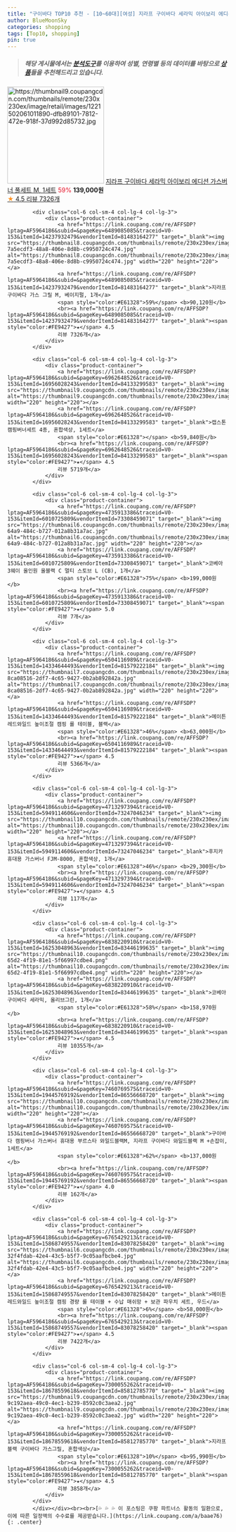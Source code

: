 ```yaml
---
title: "구이바다 TOP10 추천 - [10~60대][여성] 지라프 구이바다 세라믹 아이보리 에디션 가스버너 풀세트 M, 1세트"
author: BlueMoonSky
categories: shopping
tags: [Top10, shopping]
pin: true
---
```


> ##### 해당 게시물에서는 [**분석도구**](https://itemscout.io/)를 이용하여 **성별**, **연령별** 등의 데이터를 바탕으로 [**상품**](https://link.coupang.com/a/baae76)들을 추천해드리고 있습니다.
<div class="container"><div class="row">
            <div class="col-6 col-sm-4 col-lg-4 col-lg-3">
                <div class="product-container">
                    <a href="https://link.coupang.com/re/AFFSDP?lptag=AF5964186&subid=&pageKey=6631907394&traceid=V0-153&itemId=15122536889&vendorItemId=82344261137" target="_blank"><img src="https://thumbnail9.coupangcdn.com/thumbnails/remote/230x230ex/image/retail/images/1221502061011890-dfb89101-7812-472e-918f-37d992d85732.jpg" alt="https://thumbnail9.coupangcdn.com/thumbnails/remote/230x230ex/image/retail/images/1221502061011890-dfb89101-7812-472e-918f-37d992d85732.jpg" width="220" height="220"></a>
                    <a href="https://link.coupang.com/re/AFFSDP?lptag=AF5964186&subid=&pageKey=6631907394&traceid=V0-153&itemId=15122536889&vendorItemId=82344261137" target="_blank">지라프 구이바다 세라믹 아이보리 에디션 가스버너 풀세트 M, 1세트</a>
                    <span style="color:#E61328">59%</span> <b>139,000원</b>
                    <br><a href="https://link.coupang.com/re/AFFSDP?lptag=AF5964186&subid=&pageKey=6631907394&traceid=V0-153&itemId=15122536889&vendorItemId=82344261137" target="_blank"><span style="color:#FE9427">★</span> 4.5
                    리뷰 7326개</a>
                </div>
            </div>
            
            <div class="col-6 col-sm-4 col-lg-4 col-lg-3">
                <div class="product-container">
                    <a href="https://link.coupang.com/re/AFFSDP?lptag=AF5964186&subid=&pageKey=6489085085&traceid=V0-153&itemId=14237932479&vendorItemId=81483164277" target="_blank"><img src="https://thumbnail8.coupangcdn.com/thumbnails/remote/230x230ex/image/retail/images/644269750859202-7a5ecdf3-48a8-406e-8d8b-c9950724c474.jpg" alt="https://thumbnail8.coupangcdn.com/thumbnails/remote/230x230ex/image/retail/images/644269750859202-7a5ecdf3-48a8-406e-8d8b-c9950724c474.jpg" width="220" height="220"></a>
                    <a href="https://link.coupang.com/re/AFFSDP?lptag=AF5964186&subid=&pageKey=6489085085&traceid=V0-153&itemId=14237932479&vendorItemId=81483164277" target="_blank">지라프 구이바다 가스 그릴 M, 베이지펄, 1개</a>
                    <span style="color:#E61328">59%</span> <b>90,120원</b>
                    <br><a href="https://link.coupang.com/re/AFFSDP?lptag=AF5964186&subid=&pageKey=6489085085&traceid=V0-153&itemId=14237932479&vendorItemId=81483164277" target="_blank"><span style="color:#FE9427">★</span> 4.5
                    리뷰 7326개</a>
                </div>
            </div>
            
            <div class="col-6 col-sm-4 col-lg-4 col-lg-3">
                <div class="product-container">
                    <a href="https://link.coupang.com/re/AFFSDP?lptag=AF5964186&subid=&pageKey=6962648526&traceid=V0-153&itemId=16956028243&vendorItemId=84133299583" target="_blank"><img src="https://thumbnail9.coupangcdn.com/thumbnails/remote/230x230ex/image/vendor_inventory/c381/96aa2fa4a43251258004eedc5b804c30cf6fea5009ad2055bf4d5ecae04d.jpg" alt="https://thumbnail9.coupangcdn.com/thumbnails/remote/230x230ex/image/vendor_inventory/c381/96aa2fa4a43251258004eedc5b804c30cf6fea5009ad2055bf4d5ecae04d.jpg" width="220" height="220"></a>
                    <a href="https://link.coupang.com/re/AFFSDP?lptag=AF5964186&subid=&pageKey=6962648526&traceid=V0-153&itemId=16956028243&vendorItemId=84133299583" target="_blank">캡스톤 캠핑버너세트 4종, 혼합색상, 1세트</a>
                    <span style="color:#E61328"></span> <b>59,840원</b>
                    <br><a href="https://link.coupang.com/re/AFFSDP?lptag=AF5964186&subid=&pageKey=6962648526&traceid=V0-153&itemId=16956028243&vendorItemId=84133299583" target="_blank"><span style="color:#FE9427">★</span> 4.5
                    리뷰 5719개</a>
                </div>
            </div>
            
            <div class="col-6 col-sm-4 col-lg-4 col-lg-3">
                <div class="product-container">
                    <a href="https://link.coupang.com/re/AFFSDP?lptag=AF5964186&subid=&pageKey=4735913386&traceid=V0-153&itemId=6010725809&vendorItemId=73308459071" target="_blank"><img src="https://thumbnail6.coupangcdn.com/thumbnails/remote/230x230ex/image/retail/images/2021/01/05/10/5/42f11d65-64a9-484c-b727-012a8b31a7ac.jpg" alt="https://thumbnail6.coupangcdn.com/thumbnails/remote/230x230ex/image/retail/images/2021/01/05/10/5/42f11d65-64a9-484c-b727-012a8b31a7ac.jpg" width="220" height="220"></a>
                    <a href="https://link.coupang.com/re/AFFSDP?lptag=AF5964186&subid=&pageKey=4735913386&traceid=V0-153&itemId=6010725809&vendorItemId=73308459071" target="_blank">코베아 3웨이 올인원 올블랙 C 멀티 스토브 L (CB), 1개</a>
                    <span style="color:#E61328">75%</span> <b>199,000원</b>
                    <br><a href="https://link.coupang.com/re/AFFSDP?lptag=AF5964186&subid=&pageKey=4735913386&traceid=V0-153&itemId=6010725809&vendorItemId=73308459071" target="_blank"><span style="color:#FE9427">★</span> 5.0
                    리뷰 7개</a>
                </div>
            </div>
            
            <div class="col-6 col-sm-4 col-lg-4 col-lg-3">
                <div class="product-container">
                    <a href="https://link.coupang.com/re/AFFSDP?lptag=AF5964186&subid=&pageKey=6504116989&traceid=V0-153&itemId=14334644493&vendorItemId=81579222184" target="_blank"><img src="https://thumbnail7.coupangcdn.com/thumbnails/remote/230x230ex/image/retail/images/1274039531732232-8ca08516-2df7-4c65-9427-0b2ab892842a.jpg" alt="https://thumbnail7.coupangcdn.com/thumbnails/remote/230x230ex/image/retail/images/1274039531732232-8ca08516-2df7-4c65-9427-0b2ab892842a.jpg" width="220" height="220"></a>
                    <a href="https://link.coupang.com/re/AFFSDP?lptag=AF5964186&subid=&pageKey=6504116989&traceid=V0-153&itemId=14334644493&vendorItemId=81579222184" target="_blank">메이튼 레드와일드 높이조절 캠핑 롤 테이블, 블랙</a>
                    <span style="color:#E61328">46%</span> <b>63,000원</b>
                    <br><a href="https://link.coupang.com/re/AFFSDP?lptag=AF5964186&subid=&pageKey=6504116989&traceid=V0-153&itemId=14334644493&vendorItemId=81579222184" target="_blank"><span style="color:#FE9427">★</span> 4.5
                    리뷰 5366개</a>
                </div>
            </div>
            
            <div class="col-6 col-sm-4 col-lg-4 col-lg-3">
                <div class="product-container">
                    <a href="https://link.coupang.com/re/AFFSDP?lptag=AF5964186&subid=&pageKey=4713297394&traceid=V0-153&itemId=5949114606&vendorItemId=73247046234" target="_blank"><img src="https://thumbnail10.coupangcdn.com/thumbnails/remote/230x230ex/image/rs_quotation_api/exagd2pw/d439a0d933954fa5aac5c7db1d5f38a1.jpg" alt="https://thumbnail10.coupangcdn.com/thumbnails/remote/230x230ex/image/rs_quotation_api/exagd2pw/d439a0d933954fa5aac5c7db1d5f38a1.jpg" width="220" height="220"></a>
                    <a href="https://link.coupang.com/re/AFFSDP?lptag=AF5964186&subid=&pageKey=4713297394&traceid=V0-153&itemId=5949114606&vendorItemId=73247046234" target="_blank">후지카 휴대용 가스버너 FJM-8000, 혼합색상, 1개</a>
                    <span style="color:#E61328">46%</span> <b>29,300원</b>
                    <br><a href="https://link.coupang.com/re/AFFSDP?lptag=AF5964186&subid=&pageKey=4713297394&traceid=V0-153&itemId=5949114606&vendorItemId=73247046234" target="_blank"><span style="color:#FE9427">★</span> 4.5
                    리뷰 117개</a>
                </div>
            </div>
            
            <div class="col-6 col-sm-4 col-lg-4 col-lg-3">
                <div class="product-container">
                    <a href="https://link.coupang.com/re/AFFSDP?lptag=AF5964186&subid=&pageKey=6838220910&traceid=V0-153&itemId=16253048963&vendorItemId=83446199635" target="_blank"><img src="https://thumbnail10.coupangcdn.com/thumbnails/remote/230x230ex/image/retail/images/2022/10/12/15/7/546001e5-65d2-4f19-81e1-5f66997cdbe4.png" alt="https://thumbnail10.coupangcdn.com/thumbnails/remote/230x230ex/image/retail/images/2022/10/12/15/7/546001e5-65d2-4f19-81e1-5f66997cdbe4.png" width="220" height="220"></a>
                    <a href="https://link.coupang.com/re/AFFSDP?lptag=AF5964186&subid=&pageKey=6838220910&traceid=V0-153&itemId=16253048963&vendorItemId=83446199635" target="_blank">코베아 구이바다 세라믹, 올리브그린, 1개</a>
                    <span style="color:#E61328">58%</span> <b>158,970원</b>
                    <br><a href="https://link.coupang.com/re/AFFSDP?lptag=AF5964186&subid=&pageKey=6838220910&traceid=V0-153&itemId=16253048963&vendorItemId=83446199635" target="_blank"><span style="color:#FE9427">★</span> 4.5
                    리뷰 10355개</a>
                </div>
            </div>
            
            <div class="col-6 col-sm-4 col-lg-4 col-lg-3">
                <div class="product-container">
                    <a href="https://link.coupang.com/re/AFFSDP?lptag=AF5964186&subid=&pageKey=7460769575&traceid=V0-153&itemId=19445769192&vendorItemId=86556668720" target="_blank"><img src="https://thumbnail10.coupangcdn.com/thumbnails/remote/230x230ex/image/vendor_inventory/70d9/5d919cb9e41f90e54caf8ff201017f2b85ccd5c050f48e86201b533eed60.png" alt="https://thumbnail10.coupangcdn.com/thumbnails/remote/230x230ex/image/vendor_inventory/70d9/5d919cb9e41f90e54caf8ff201017f2b85ccd5c050f48e86201b533eed60.png" width="220" height="220"></a>
                    <a href="https://link.coupang.com/re/AFFSDP?lptag=AF5964186&subid=&pageKey=7460769575&traceid=V0-153&itemId=19445769192&vendorItemId=86556668720" target="_blank">구이바다 캠핑버너 가스버너 휴대용 부르스타 와일드블랙M, 지라프 구이바다 와일드블랙 M +손잡이, 1세트</a>
                    <span style="color:#E61328">62%</span> <b>137,000원</b>
                    <br><a href="https://link.coupang.com/re/AFFSDP?lptag=AF5964186&subid=&pageKey=7460769575&traceid=V0-153&itemId=19445769192&vendorItemId=86556668720" target="_blank"><span style="color:#FE9427">★</span> 4.0
                    리뷰 162개</a>
                </div>
            </div>
            
            <div class="col-6 col-sm-4 col-lg-4 col-lg-3">
                <div class="product-container">
                    <a href="https://link.coupang.com/re/AFFSDP?lptag=AF5964186&subid=&pageKey=6765429213&traceid=V0-153&itemId=15868749557&vendorItemId=83078258420" target="_blank"><img src="https://thumbnail6.coupangcdn.com/thumbnails/remote/230x230ex/image/retail/images/2438522499658279-32f4fdab-42e4-43c5-b5f7-9c05aafbcbe4.jpg" alt="https://thumbnail6.coupangcdn.com/thumbnails/remote/230x230ex/image/retail/images/2438522499658279-32f4fdab-42e4-43c5-b5f7-9c05aafbcbe4.jpg" width="220" height="220"></a>
                    <a href="https://link.coupang.com/re/AFFSDP?lptag=AF5964186&subid=&pageKey=6765429213&traceid=V0-153&itemId=15868749557&vendorItemId=83078258420" target="_blank">메이튼 레드와일드 높이조절 캠핑 경량 롤 테이블 + 수납 매쉬망 + 보관 파우치 세트, 우드</a>
                    <span style="color:#E61328">6%</span> <b>58,000원</b>
                    <br><a href="https://link.coupang.com/re/AFFSDP?lptag=AF5964186&subid=&pageKey=6765429213&traceid=V0-153&itemId=15868749557&vendorItemId=83078258420" target="_blank"><span style="color:#FE9427">★</span> 4.5
                    리뷰 7422개</a>
                </div>
            </div>
            
            <div class="col-6 col-sm-4 col-lg-4 col-lg-3">
                <div class="product-container">
                    <a href="https://link.coupang.com/re/AFFSDP?lptag=AF5964186&subid=&pageKey=7300055262&traceid=V0-153&itemId=18678559618&vendorItemId=85812785770" target="_blank"><img src="https://thumbnail9.coupangcdn.com/thumbnails/remote/230x230ex/image/retail/images/7124049073481810-9c192aea-49c0-4ec1-b239-8592c0c3aea2.jpg" alt="https://thumbnail9.coupangcdn.com/thumbnails/remote/230x230ex/image/retail/images/7124049073481810-9c192aea-49c0-4ec1-b239-8592c0c3aea2.jpg" width="220" height="220"></a>
                    <a href="https://link.coupang.com/re/AFFSDP?lptag=AF5964186&subid=&pageKey=7300055262&traceid=V0-153&itemId=18678559618&vendorItemId=85812785770" target="_blank">지라프 블랙 구이바다 가스그릴, 혼합색상</a>
                    <span style="color:#E61328">10%</span> <b>95,990원</b>
                    <br><a href="https://link.coupang.com/re/AFFSDP?lptag=AF5964186&subid=&pageKey=7300055262&traceid=V0-153&itemId=18678559618&vendorItemId=85812785770" target="_blank"><span style="color:#FE9427">★</span> 4.5
                    리뷰 3858개</a>
                </div>
            </div>
            </div></div><br><br>[💦 💦 💦 이 포스팅은 쿠팡 파트너스 활동의 일환으로, 이에 따른 일정액의 수수료를 제공받습니다.](https://link.coupang.com/a/baae76){: .center}